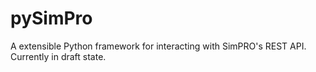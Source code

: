 # pySimPro
A extensible Python framework for interacting with SimPRO's REST API. Currently in draft state.